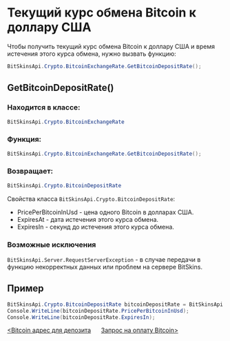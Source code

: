 ﻿# Текущий курс обмена Bitcoin к доллару США

Чтобы получить текущий курс обмена Bitcoin к доллару США и время истечения этого курса обмена, нужно вызвать функцию:

```csharp
BitSkinsApi.Crypto.BitcoinExchangeRate.GetBitcoinDepositRate();
```

## GetBitcoinDepositRate()

### Находится в классе:

```csharp
BitSkinsApi.Crypto.BitcoinExchangeRate
```

### Функция:

```csharp
BitSkinsApi.Crypto.BitcoinExchangeRate.GetBitcoinDepositRate();
```

### Возвращает:

```csharp
BitSkinsApi.Crypto.BitcoinDepositRate
```

Свойства класса ```BitSkinsApi.Crypto.BitcoinDepositRate```:
* PricePerBitcoinInUsd - цена одного Bitcoin в долларах США.
* ExpiresAt - дата истечения этого курса обмена.
* ExpiresIn - секунд до истечения этого курса обмена.

### Возможные исключения
```BitSkinsApi.Server.RequestServerException``` - в случае передачи в функцию некорректных данных или проблем на сервере BitSkins.

## Пример

```csharp
BitSkinsApi.Crypto.BitcoinDepositRate bitcoinDepositRate = BitSkinsApi.Crypto.BitcoinExchangeRate.GetBitcoinDepositRate();
Console.WriteLine(bitcoinDepositRate.PricePerBitcoinInUsd);
Console.WriteLine(bitcoinDepositRate.ExpiresIn);
```

[<Bitcoin адрес для депозита](https://github.com/Captious99/BitSkinsApi/blob/master/docs/ru/crypto/bitcoin_deposit_address.md) &nbsp;&nbsp;&nbsp;&nbsp; [Запрос на оплату Bitcoin>](https://github.com/Captious99/BitSkinsApi/blob/master/docs/ru/crypto/create_bitcoin_deposit.md)